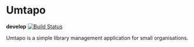 # Umtapo 

__develop__  [![Build Status](https://travis-ci.org/Lenndi/Umtapo.svg?branch=develop)](https://travis-ci.org/Lenndi/Umtapo)

Umtapo is a simple library management application for small organisations.
